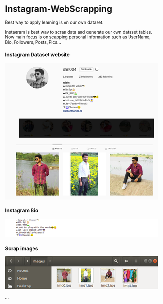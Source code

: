# Instagram-WebScrapping
Best way to apply learning is on our own dataset.

Instagram is best way to scrap data and generate our own dataset tables. 
Now main focus is on scapping personal information such as UserName, Bio, Followers, Posts, Pics...

### Instagram Dataset website
![Real](https://raw.githubusercontent.com/ShrikantNande/Instagram-WebScrapping/main/Insta.png)
### Instagram Bio
![Real](https://raw.githubusercontent.com/ShrikantNande/Instagram-WebScrapping/main/Bio.png)
### Scrap images
![Plot](https://raw.githubusercontent.com/ShrikantNande/Instagram-WebScrapping/main/Scrap.png)

...

